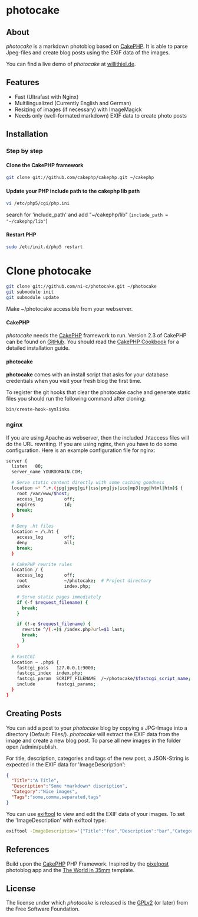 # photocake

## About

*photocake* is a markdown photoblog based on [CakePHP](http://cakephp.org/). It is able to parse Jpeg-files and create blog posts using the EXIF data of the images.

You can find a live demo of *photocake* at [willithiel.de](http://willithiel.de).

## Features

- Fast (Ultrafast with Nginx)
- Multilingualized (Currently English and German)
- Resizing of images (if necessary) with ImageMagick
- Needs only (well-formated markdown) EXIF data to create photo posts

## Installation

### Step by step
    
#### Clone the CakePHP framework
```bash
git clone git://github.com/cakephp/cakephp.git ~/cakephp
```

#### Update your PHP include path to the cakephp lib path
```bash
vi /etc/php5/cgi/php.ini
```
search for 'include_path' and add "~/cakephp/lib" (`include_path = "~/cakephp/lib"`)
      
#### Restart PHP
```bash
sudo /etc/init.d/php5 restart
```
    
# Clone photocake
```bash
git clone git://github.com/ni-c/photocake.git ~/photocake
git submodule init
git submodule update

```

Make ~/photocake accessible from your webserver.

#### CakePHP

*photocake* needs the [CakePHP](http://cakephp.org/) framework to run. Version 2.3 of CakePHP can be found on [GitHub](https://github.com/cakephp/cakephp/tree/2.3). You should read the [CakePHP Cookbook](http://book.cakephp.org/2.0/en/index.html) for a detailed installation guide. 

#### photocake

**photocake** comes with an install script that asks for your database credentials when you visit your fresh blog the first time. 

To register the git hooks that clear the photocake cache and generate static files you should run the following command after cloning:

```bash
bin/create-hook-symlinks
```

### nginx

If you are using Apache as webserver, then the included .htaccess files will do the URL rewriting. If you are using nginx, then you have to do some configuration. Here is an example configuration file for nginx:

```bash
server {
  listen   80;
  server_name YOURDOMAIN.COM;

  # Serve static content directly with some caching goodness
  location ~* ^.+.(jpg|jpeg|gif|css|png|js|ico|mp3|ogg|html|htm)$ {
    root /var/www/$host;
    access_log        off;
    expires           1d;
    break;
  }

  # Deny .ht files
  location ~ /\.ht {
    access_log        off;
    deny              all;
    break;
  }

  # CakePHP rewrite rules
  location / {
    access_log        off;
    root              ~/photocake;  # Project directory
    index             index.php;

    # Serve static pages immediately
    if (-f $request_filename) {
      break;
    }

    if (!-e $request_filename) {
      rewrite ^/(.+)$ /index.php?url=$1 last;
      break;
      }
    }

  # FastCGI
  location ~ .php$ {
    fastcgi_pass   127.0.0.1:9000;
    fastcgi_index  index.php;
    fastcgi_param  SCRIPT_FILENAME  /~/photocake/$fastcgi_script_name;  # Project directory
    include        fastcgi_params;
  }
}
```

## Creating Posts

You can add a post to your *photocake* blog by copying a JPG-Image into a directory (Default: Files/). *photocake* will extract the EXIF data from the image and create a new blog post. To parse all new images in the folder open /admin/publish.

For title, description, categories and tags of the new post, a JSON-String is expected in the EXIF data for 'ImageDescription':

```json
{
  "Title":"A Title",
  "Description":"Some *markdown* discription",
  "Category":"Nice images",
  "Tags":"some,comma,separated,tags"
}
```

You can use [exiftool](http://owl.phy.queensu.ca/~phil/exiftool/) to view and edit the EXIF data of your images. To set the 'ImageDescription' with exiftool type:

```bash
exiftool -ImageDescription='{"Title":"foo","Description":"bar","Category":"foobar","Tags":"foo,bar"} [filename].jpg
```

## References

Build upon the [CakePHP](http://cakephp.org/) PHP Framework. Inspired by the [pixelpost](http://www.pixelpost.org/) photoblog app and the [The World in 35mm](http://www.pixelpost.org/extend/templates/the-world-in-35mm/) template.

## License

The license under which *photocake* is released is the [GPLv2](http://www.gnu.org/licenses/gpl-2.0.html) (or later) from the Free Software Foundation.
 
